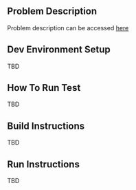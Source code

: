 ## Problem Description
Problem description can be accessed [here](https://gist.github.com/gopinath-langote/17de24551a256243e93545c641ad88f3)

## Dev Environment Setup
TBD

## How To Run Test
TBD

## Build Instructions
TBD

## Run Instructions
TBD
